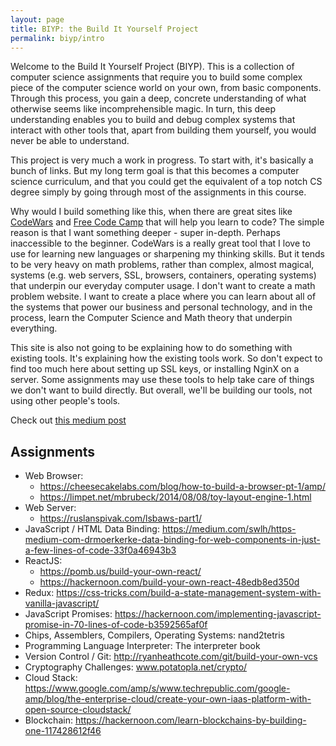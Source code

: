 ```yaml
---
layout: page
title: BIYP: the Build It Yourself Project
permalink: biyp/intro
---
```


Welcome to the Build It Yourself Project (BIYP). This is a collection of computer science assignments that require you to build some complex piece of the computer science world on your own, from basic components. Through this process, you gain a deep, concrete understanding of what otherwise seems like incomprehensible magic. In turn, this deep understanding enables you to build and debug complex systems that interact with other tools that, apart from building them yourself, you would never be able to understand.

This project is very much a work in progress. To start with, it's basically a bunch of links. But my long term goal is that this becomes a computer science curriculum, and that you could get the equivalent of a top notch CS degree simply by going through most of the assignments in this course.

Why would I build something like this, when there are great sites like [CodeWars](https://www.codewars.com/) and [Free Code Camp](https://www.freecodecamp.org/) that will help you learn to code? The simple reason is that I want something deeper - super in-depth. Perhaps inaccessible to the beginner. CodeWars is a really great tool that I love to use for learning new languages or sharpening my thinking skills. But it tends to be very heavy on math problems, rather than complex, almost magical, systems (e.g. web servers, SSL, browsers, containers, operating systems) that underpin our everyday computer usage. I don't want to create a math problem website. I want to create a place where you can learn about all of the systems that power our business and personal technology, and in the process, learn the Computer Science and Math theory that underpin everything.

This site is also not going to be explaining how to do something with existing tools. It's explaining how the existing tools work. So don't expect to find too much here about setting up SSL keys, or installing NginX on a server. Some assignments may use these tools to help take care of things we don't want to build directly. But overall, we'll be building our tools, not using other people's tools.

Check out [this medium post](https://medium.com/better-programming/why-coding-your-own-makes-you-a-better-developer-5c53439c5e4a)

## Assignments

* Web Browser:
    * https://cheesecakelabs.com/blog/how-to-build-a-browser-pt-1/amp/
    * https://limpet.net/mbrubeck/2014/08/08/toy-layout-engine-1.html
* Web Server:
    * https://ruslanspivak.com/lsbaws-part1/
* JavaScript / HTML Data Binding: https://medium.com/swlh/https-medium-com-drmoerkerke-data-binding-for-web-components-in-just-a-few-lines-of-code-33f0a46943b3
* ReactJS: 
    * https://pomb.us/build-your-own-react/
    * https://hackernoon.com/build-your-own-react-48edb8ed350d
* Redux: https://css-tricks.com/build-a-state-management-system-with-vanilla-javascript/
* JavaScript Promises: https://hackernoon.com/implementing-javascript-promise-in-70-lines-of-code-b3592565af0f
* Chips, Assemblers, Compilers, Operating Systems: nand2tetris
* Programming Language Interpreter: The interpreter book
* Version Control / Git: http://ryanheathcote.com/git/build-your-own-vcs
* Cryptography Challenges: www.potatopla.net/crypto/
* Cloud Stack: https://www.google.com/amp/s/www.techrepublic.com/google-amp/blog/the-enterprise-cloud/create-your-own-iaas-platform-with-open-source-cloudstack/
* Blockchain: https://hackernoon.com/learn-blockchains-by-building-one-117428612f46
